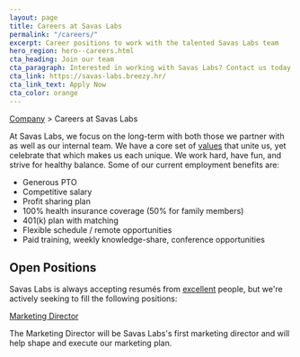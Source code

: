 ```yaml
---
layout: page
title: Careers at Savas Labs
permalink: "/careers/"
excerpt: Career positions to work with the talented Savas Labs team
hero_region: hero--careers.html
cta_heading: Join our team
cta_paragraph: Interested in working with Savas Labs? Contact us today.
cta_link: https://savas-labs.breezy.hr/
cta_link_text: Apply Now
cta_color: orange
---
```


[Company](/company) > Careers at Savas Labs

At Savas Labs, we focus on the long-term with both those we partner with as well as our internal team. We have a core set of [values](/company/mission-and-values/) that unite us, yet celebrate that which makes us each unique. We work hard, have fun, and strive for healthy balance. Some of our current employment benefits are:

 - Generous PTO
 - Competitive salary
 - Profit sharing plan
 - 100% health insurance coverage (50% for family members)
 - 401(k) plan with matching
 - Flexible schedule / remote opportunities
 - Paid training, weekly knowledge-share, conference opportunities

## Open Positions

Savas Labs is always accepting resumés from [excellent](/company/mission-and-values/#excel) people, but we're actively seeking to fill the following positions:

[Marketing Director](/careers/marketing-director)

The Marketing Director will be Savas Labs's first marketing director and will help shape and execute our marketing plan.